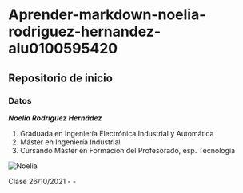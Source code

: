 # Aprender-markdown-noelia-rodriguez-hernandez-alu0100595420
## Repositorio de inicio
### Datos 
__*Noelia Rodríguez Hernádez*__
1. Graduada en Ingeniería Electrónica Industrial y Automática
2. Máster en Ingeniería Industrial
3. Cursando Máster en Formación del Profesorado, esp. Tecnología

![Noelia](https://www.lifeder.com/wp-content/uploads/2017/11/delfines-mirando-a-c%C3%A1mara-lifeder.jpg "Noelia")


Clase 26/10/2021 - -
